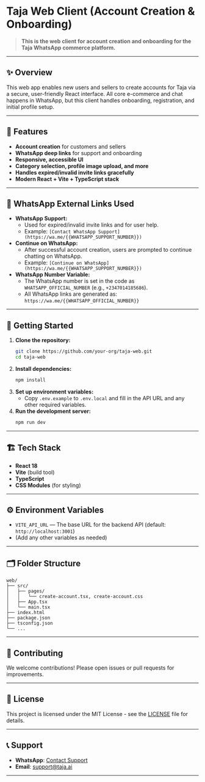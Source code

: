 # Taja Web Client (Account Creation & Onboarding)

> **This is the web client for account creation and onboarding for the Taja WhatsApp commerce platform.**

---

## ✨ Overview
This web app enables new users and sellers to create accounts for Taja via a secure, user-friendly React interface. All core e-commerce and chat happens in WhatsApp, but this client handles onboarding, registration, and initial profile setup.

---

## 🎯 Features
- **Account creation** for customers and sellers
- **WhatsApp deep links** for support and onboarding
- **Responsive, accessible UI**
- **Category selection, profile image upload, and more**
- **Handles expired/invalid invite links gracefully**
- **Modern React + Vite + TypeScript stack**

---

## 🔗 WhatsApp External Links Used
- **WhatsApp Support:**
  - Used for expired/invalid invite links and for user help.
  - Example: `[Contact WhatsApp Support](https://wa.me/{{WHATSAPP_SUPPORT_NUMBER}})`
- **Continue on WhatsApp:**
  - After successful account creation, users are prompted to continue chatting on WhatsApp.
  - Example: `[Continue on WhatsApp](https://wa.me/{{WHATSAPP_SUPPORT_NUMBER}})`
- **WhatsApp Number Variable:**
  - The WhatsApp number is set in the code as `WHATSAPP_OFFICIAL_NUMBER` (e.g., `+2347014185686`).
  - All WhatsApp links are generated as: `https://wa.me/{{WHATSAPP_OFFICIAL_NUMBER}}`

---

## 🚀 Getting Started

1. **Clone the repository:**
   ```bash
   git clone https://github.com/your-org/taja-web.git
   cd taja-web
   ```
2. **Install dependencies:**
   ```bash
   npm install
   ```
3. **Set up environment variables:**
   - Copy `.env.example` to `.env.local` and fill in the API URL and any other required variables.
4. **Run the development server:**
   ```bash
   npm run dev
   ```

---

## 🏗️ Tech Stack
- **React 18**
- **Vite** (build tool)
- **TypeScript**
- **CSS Modules** (for styling)

---

## ⚙️ Environment Variables
- `VITE_API_URL` — The base URL for the backend API (default: `http://localhost:3001`)
- (Add any other variables as needed)

---

## 🗂️ Folder Structure
```
web/
├── src/
│   ├── pages/
│   │   └── create-account.tsx, create-account.css
│   ├── App.tsx
│   └── main.tsx
├── index.html
├── package.json
├── tsconfig.json
└── ...
```

---

## 🤝 Contributing
We welcome contributions! Please open issues or pull requests for improvements.

---

## 📄 License
This project is licensed under the MIT License - see the [LICENSE](LICENSE) file for details.

---

## 📞 Support
- **WhatsApp**: [Contact Support](https://wa.me/{{WHATSAPP_OFFICIAL_NUMBER}})
- **Email**: support@taja.ai

--- 